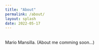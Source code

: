 ```yaml
---
title: "About"
permalink: /about/
layout: splash
date: 2022-05-17
---
```


<br>
Mario Mansilla. (About me comming soon...)
